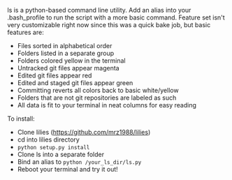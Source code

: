 ls is a python-based command line utility. Add an alias into your .bash_profile to run the script with a more basic command. Feature set isn't very customizable right now since this was a quick bake job, but basic features are:

- Files sorted in alphabetical order
- Folders listed in a separate group
- Folders colored yellow in the terminal
- Untracked git files appear magenta
- Edited git files appear red
- Edited and staged git files appear green
- Committing reverts all colors back to basic white/yellow
- Folders that are not git repositories are labeled as such
- All data is fit to your terminal in neat columns for easy reading

To install:
- Clone lilies (https://github.com/mrz1988/lilies)
- cd into lilies directory
- `python setup.py install`
- Clone ls into a separate folder
- Bind an alias to `python /your_ls_dir/ls.py`
- Reboot your terminal and try it out!

